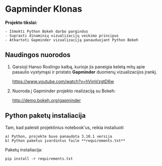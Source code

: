 # Gapminder Klonas

**Projekto tikslai:**

    - Išmokti Python Bokeh darbo pargindus
    - Suprasti dinaminių vizualizacijų veikimo principus
    - Atkartoti Gapminder vizualizaciją panauduojant Python Bokeh


## Naudingos nuorodos

1. Garsioji Hanso Roslingo kalbą, kurioje jis paneigia keletą mitų apie pasaulio vystymąsi ir pristato 
**Gapminder** duomenų vizualizacijos įrankį.

    https://www.youtube.com/watch?v=hVimVzgtD6w

2. Nuoroda į Gapminder projekto realizaciją su Bokeh:

    http://demo.bokeh.org/gapminder

## Python paketų instaliacija

Tam, kad paleisti projektinius notebook'us, reikia instaliuoti

    a) Python, projekte buvo panaudota 3.10.1 versija
    b) Python paketus įvardintus faile **requirements.txt**

Paketų instaliacija:

    pip install -r requirements.txt